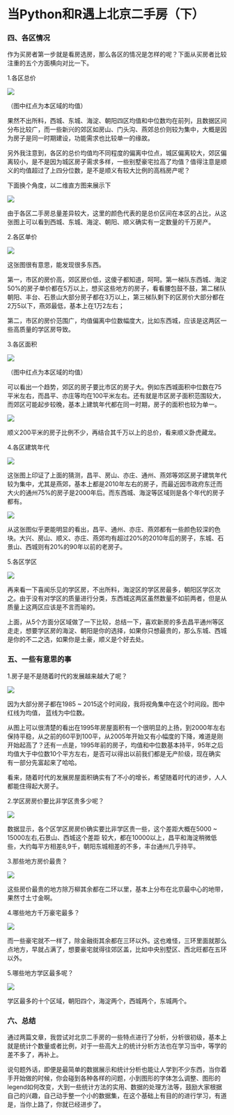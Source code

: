 # 当Python和R遇上北京二手房（下）




### 四、各区情况

作为买房者第一步就是看房选房，那么各区的情况是怎样的呢？下面从买房者比较注重的五个方面横向对比一下。

1.各区总价

![](当Python和R遇上北京二手房（下）_files/figure-html/各区总价-1.png) 

（图中红点为本区域的均值）

果然不出所料，西城、东城、海淀、朝阳四区均值和中位数均在前列，且数据区间分布比较广，而一些新兴的郊区如房山、门头沟、燕郊总价则较为集中，大概是因为房子是同一时期建设，功能需求也比较单一的缘故。

另外我注意到，各区的总价均值均不同程度的偏离中位点，城区偏离较大，郊区偏离较小，是不是因为城区房子需求多样，一些别墅豪宅拉高了均值？值得注意是顺义的均值超过了上四分位数，是不是顺义有较大比例的高档房产呢？

下面换个角度，以二维直方图来展示下

![](当Python和R遇上北京二手房（下）_files/figure-html/总价热力图-1.png) 

由于各区二手房总量差异较大，这里的颜色代表的是总价区间在本区的占比，从这张图上可以看到西城、东城、海淀、朝阳、顺义确实有一定数量的千万房产。

2.各区单价

![](当Python和R遇上北京二手房（下）_files/figure-html/各区单价-1.png) 

这张图很有意思，能发现很多东西。

第一，市区的房价高，郊区房价低，这傻子都知道，呵呵。第一梯队东西城、海淀50%的房子单价都在5万以上，想买这些地方的房子，看看腰包鼓不鼓，第二梯队朝阳、丰台、石景山大部分房子都在3万以上，第三梯队剩下的区房价大部分都在2万5以下，燕郊最低，基本上在1万2左右；

第二，市区的房价范围广，均值偏离中位数幅度大，比如东西城，应该是这两区一些高质量的学区房导致。

3.各区面积

![](当Python和R遇上北京二手房（下）_files/figure-html/各区面积-1.png) 

（图中红点为本区域的均值）

可以看出一个趋势，郊区的房子要比市区的房子大。例如东西城面积中位数在75平米左右，而昌平、亦庄等均在100平米左右。还有就是市区房子面积范围较大，而郊区可能起步较晚，基本上建筑年代都在同一时期，房子的面积也较为单一。

![](当Python和R遇上北京二手房（下）_files/figure-html/各区面积热力图-1.png) 

顺义200平米的房子比例不少，再结合其千万以上的总价，看来顺义卧虎藏龙。

4.各区建筑年代

![](当Python和R遇上北京二手房（下）_files/figure-html/各区建筑年代-1.png) 

这张图上印证了上面的猜测，昌平、房山、亦庄、通州、燕郊等郊区房子建筑年代较为集中，尤其是燕郊，基本上都是2010年左右的房子，而最近因市政府东迁而大火的通州75%的房子是2000年后。而东西城、海淀等区域则是各个年代的房子都有。

![](当Python和R遇上北京二手房（下）_files/figure-html/各区建筑年代热力图-1.png) 

从这张图似乎更能明显的看出，昌平、通州、亦庄、燕郊都有一些颜色较深的色块。大兴、房山、顺义、亦庄、燕郊均有超过20%的2010年后的房子，东城、石景山、西城则有20%的90年以前的老房子。

5.各区学区

![](当Python和R遇上北京二手房（下）_files/figure-html/各区学区-1.png) 

再来看一下喜闻乐见的学区房，不出所料，海淀区的学区房最多，朝阳区学区次之。由于没有对学区的质量进行分类，东西城这两区虽然数量不如前两者，但是从质量上这两区应该是不言而喻的。

上面，从5个方面分区域做了一下比较，总结一下，喜欢新房的多去昌平通州等区走走，想要学区房的海淀、朝阳是你的选择，如果你只想最贵的，那么东城、西城是你的不二之选，如果你是土豪，顺义是个好去处。

### 五、一些有意思的事

1.房子是不是随着时代的发展越来越大了呢？

![](当Python和R遇上北京二手房（下）_files/figure-html/房子是不是随着时代的发展越来越大了呢-1.png) 

因为大部分房子都在1985 ~ 2015这个时间段，我将视角集中在这个时间段。图中红线为均值，
蓝线为中位数。

从图上可以很清楚的看出在1995年房屋面积有一个很明显的上扬，到2000年左右保持平稳，从之前的60平到100平，从2005年开始又有小幅度的下降，难道是刚开始起高了？还有一点是，1995年前的房子，均值和中位数基本持平，95年之后均值大于中位数10个平方左右，是否可以得出以前我们都是无产阶级，现在确实有一部分先富起来了哈哈。

看来，随着时代的发展房屋面积确实有了不小的增长，希望随着时代的进步，人人都能住得起大房子。

2.学区房房价要比非学区贵多少呢？

![](当Python和R遇上北京二手房（下）_files/figure-html/学区房房价要比非学区贵多少呢-1.png) 

数据显示，各个区学区房房价确实要比非学区贵一些，这个差距大概在5000 ~ 15000左右,石景山、西城这个差距
较大，都在10000以上，昌平和海淀稍微低些，大约每平方相差8,9千，朝阳东城相差的不多，丰台通州几乎持平。

3.那些地方房价最贵？

![](当Python和R遇上北京二手房（下）_files/figure-html/那些地方房价最贵-1.png) 

这些房价最贵的地方除万柳其余都在二环以里，基本上分布在北京最中心的地带，果然寸土寸金啊。

4.哪些地方千万豪宅最多？

![](当Python和R遇上北京二手房（下）_files/figure-html/哪些地方千万豪宅最多-1.png) 

而一些豪宅就不一样了，除金融街其余都在三环以外。这也难怪，三环里面就那么点地方，早就占满了，想要豪宅就得往郊区盖，比如中央别墅区、西北旺都在五环以外。

5.哪些地方学区最多呢？

![](当Python和R遇上北京二手房（下）_files/figure-html/哪些地方学区最多呢-1.png) 

学区最多的十个区域，朝阳四个，海淀两个，西城两个，东城两个。

### 六、总结

通过两篇文章，我尝试对北京二手房的一些特点进行了分析，分析很初级，基本上就是统计个数量或者比例，对于一些高大上的统计分析方法也在学习当中，等学的差不多了，再补上。

说句题外话，即便是最简单的数据展示和统计分析也能让人学到不少东西，当你着手开始做的时候，你会碰到各种各样的问题，小到图形的字体怎么调整、图形的legend如何改变，大到一些统计方法的实用、数据的处理方法等，鼓励大家根据自己的兴趣，自己动手整一个小的数据集，在这个基础上有目的的进行学习，有道是，当你上路了，你就已经进步了。
